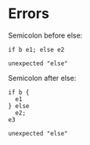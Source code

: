 # Errors

Semicolon before else:
```
if b e1; else e2

unexpected "else"
```

Semicolon after else:
```
if b {
  e1 
} else
  e2;
e3

unexpected "else"
```